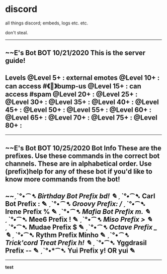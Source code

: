 # discord
all things discord; embeds, logs etc. etc.

don't steal.

----

~~E's Bot
BOT
10/21/2020
This is the server guide!
----
Levels
@Level 5+ : external emotes
@Level 10+ : can access #《💞》bump-us
@Level 15+ : can access #spam
@Level 20+ :
@Level 25+ :
@Level 30+ :
@Level 35+ :
@Level 40+ :
@Level 45+ :
@Level 50+ :
@Level 55+ :
@Level 60+ :
@Level 65+ :
@Level 70+ :
@Level 75+ :
@Level 80+ :
----



----

~~E's Bot
BOT
10/25/2020
Bot Info
These are the prefixes. Use these commands in the correct bot channels.
These are in alphabetical order. Use (prefix)help for any
of these bot if you'd like to know more commands from the bot!
----

~~ˏˋ°•*⁀➷ Birthday Bot
Prefix bd!
✎
ˏˋ°•*⁀➷ Carl Bot
Prefix :
✎
ˏˋ°•*⁀➷ Groovy
Prefix: /
ˏˋ°•*⁀➷ Irene
Prefix %
✎
ˏˋ°•*⁀➷ Mafia Bot
Prefix m.
✎
ˏˋ°•*⁀➷ Mee6
Prefix !
✎
ˏˋ°•*⁀➷ Miso
Prefix >
✎
ˏˋ°•*⁀➷ Mudae
Prefix $
✎
ˏˋ°•*⁀➷ Octave
Prefix _
✎
ˏˋ°•*⁀➷ Rythm
Prefix Minho
✎
ˏˋ°•*⁀➷ Trick'cord Treat
Prefix h!
✎
ˏˋ°•*⁀➷ Yggdrasil
Prefix --
✎
ˏˋ°•*⁀➷ Yui
Prefix y! OR yui
✎
----


---

**test**
